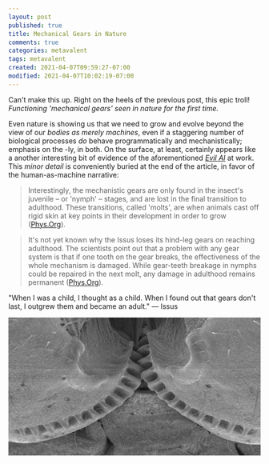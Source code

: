 ```yaml
---
layout: post
published: true
title: Mechanical Gears in Nature
comments: true
categories: metavalent
tags: metavalent
created: 2021-04-07T09:59:27-07:00
modified: 2021-04-07T10:02:19-07:00
---
```


Can't make this up. Right on the heels of the previous post, this epic troll! _Functioning 'mechanical gears' seen in nature for the first time._

Even nature is showing us that we need to grow and evolve beyond the view of our _bodies as merely machines_, even if a staggering number of biological processes _do_ behave programmatically and mechanistically; emphasis on the -ly, in both. On the surface, at least, certainly appears like a another interesting bit of evidence of the aforementioned [_Evil AI_]({{site.baseurl}}metavalent/2021-04-07-07-20-45-Human-AI-Risk.md) at work. This _minor detail_ is conveniently buried at the end of the article, in favor of the human-as-machine narrative:

> Interestingly, the mechanistic gears are only found in the insect's juvenile – or 'nymph' – stages, and are lost in the final transition to adulthood. These transitions, called 'molts', are when animals cast off rigid skin at key points in their development in order to grow ([Phys.Org](https://phys.org/news/2013-09-functioning-mechanical-gears-nature.html)).

> It's not yet known why the Issus loses its hind-leg gears on reaching adulthood. The scientists point out that a problem with any gear system is that if one tooth on the gear breaks, the effectiveness of the whole mechanism is damaged. While gear-teeth breakage in nymphs could be repaired in the next molt, any damage in adulthood remains permanent ([Phys.Org](https://phys.org/news/2013-09-functioning-mechanical-gears-nature.html)).

"When I was a child, I thought as a child. When I found out that gears don't last, I outgrew them and became an adult." &mdash; Issus

[![Issus gears](/assets/images/issus-gears.jpg)](https://phys.org/news/2013-09-functioning-mechanical-gears-nature.html)

